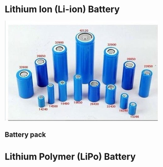 # Lithium Ion (Li-ion) Battery
<img src="../../images/electronics/lion_batteries.jpg" alt="Li-ion batteries">  

## Battery pack



# Lithium Polymer (LiPo) Battery
